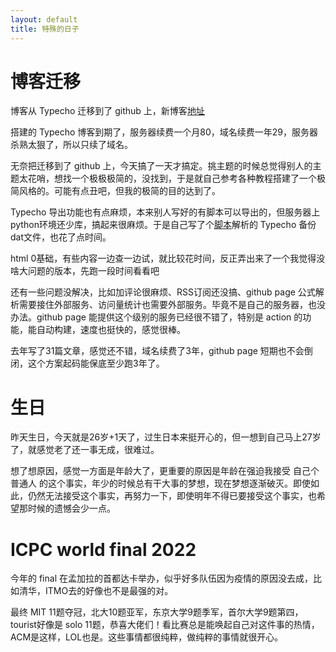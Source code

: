 ```yaml
---
layout: default
title: 特殊的日子
---
```


# 博客迁移
博客从 Typecho 迁移到了 github 上，新博客[地址](informal.top)

搭建的 Typecho 博客到期了，服务器续费一个月80，域名续费一年29，服务器杀熟太狠了，所以只续了域名。

无奈把迁移到了 github 上，今天搞了一天才搞定。挑主题的时候总觉得别人的主题太花哨，想找一个极极极简的，没找到，于是就自己参考各种教程搭建了一个极简风格的。可能有点丑吧，但我的极简的目的达到了。

Typecho 导出功能也有点麻烦，本来别人写好的有脚本可以导出的，但服务器上python环境还少库，搞起来很麻烦。于是自己写了个[脚本](https://gist.github.com/wa008/7e81528e8831fb0caccd41c3e4ff29ea)解析的 Typecho 备份dat文件，也花了点时间。

html 0基础，有些内容一边查一边试，就比较花时间，反正弄出来了一个我觉得没啥大问题的版本，先跑一段时间看看吧

还有一些问题没解决，比如加评论很麻烦、RSS订阅还没搞、github page 公式解析需要接住外部服务、访问量统计也需要外部服务。毕竟不是自己的服务器，也没办法。github page 能提供这个级别的服务已经很不错了，特别是 action 的功能，能自动构建，速度也挺快的，感觉很棒。

去年写了31篇文章，感觉还不错，域名续费了3年，github page 短期也不会倒闭，这个方案起码能保底至少跑3年了。

# 生日
昨天生日，今天就是26岁+1天了，过生日本来挺开心的，但一想到自己马上27岁了，就感觉老了还一事无成，很难过。

想了想原因，感觉一方面是年龄大了，更重要的原因是年龄在强迫我接受 自己个普通人 的这个事实，年少的时候总有干大事的梦想，现在梦想逐渐破灭。即使如此，仍然无法接受这个事实，再努力一下，即使明年不得已要接受这个事实，也希望那时候的遗憾会少一点。

# ICPC world final 2022
今年的 final 在孟加拉的首都达卡举办，似乎好多队伍因为疫情的原因没去成，比如清华，ITMO去的好像也不是最强的对。

最终 MIT 11题夺冠，北大10题亚军，东京大学9题季军，首尔大学9题第四，tourist好像是 solo 11题，恭喜大佬们！看比赛总是能唤起自己对这件事的热情，ACM是这样，LOL也是。这些事情都很纯粹，做纯粹的事情就很开心。
